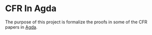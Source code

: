 # CFR In Agda

The purpose of this project is formalize the proofs in some of the CFR papers in [Agda](https://agda.readthedocs.io/en/v2.6.0.1/).
